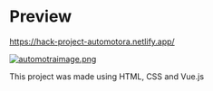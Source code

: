 # Preview

https://hack-project-automotora.netlify.app/

[![automotraimage.png](https://i.postimg.cc/sgX2tZyC/automotraimage.png)](https://postimg.cc/XpR35qps)

This project was made using HTML, CSS and Vue.js 
